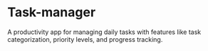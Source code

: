 # Task-manager
A productivity app for managing daily tasks with features like task categorization, priority levels, and progress tracking.
